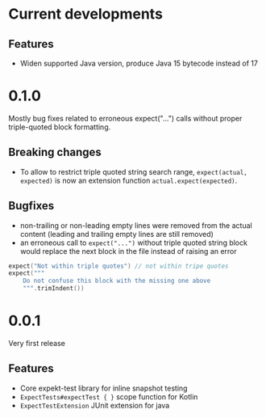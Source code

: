 # Current developments

## Features

- Widen supported Java version, produce Java 15 bytecode instead of 17

# 0.1.0
Mostly bug fixes related to erroneous expect("...") calls without proper triple-quoted block formatting.

## Breaking changes
- To allow to restrict triple quoted string search range, `expect(actual, expected)` is now an extension function `actual.expect(expected)`.

## Bugfixes
- non-trailing or non-leading empty lines were removed from the actual content (leading and trailing empty lines are still removed)
- an erroneous call to `expect("...")` without triple quoted string block would replace the next block in the file instead of raising an error
```kotlin
expect("Not within triple quotes") // not within tripe quotes
expect("""
    Do not confuse this block with the missing one above
    """.trimIndent())
```

# 0.0.1
Very first release

## Features
- Core expekt-test library for inline snapshot testing
- `ExpectTests#expectTest { }` scope function for Kotlin
- `ExpectTestExtension` JUnit extension for java